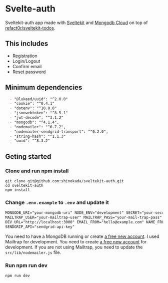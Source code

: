 # Svelte-auth

Sveltekit-auth app made with <a href="https://kit.svelte.dev/">Sveltekit</a> and <a href="https://www.mongodb.com/atlas/database">Mongodb Cloud</a> on top of	<a href="https://github.com/refact0r/sveltekit-todos">refact0r/sveltekit-todos</a>. 

## This includes

<ul>
  <li>Registration</li>
  <li>Login/Logout</li>
  <li>Confirm email</li>
  <li>Reset password</li>
</ul>

## Minimum dependencies

```md
  - "@lukeed/uuid": "^2.0.0"
  - "cookie": "^0.4.1"
  - "dotenv": "^10.0.0" 
  -	"jsonwebtoken": "^8.5.1" 
  - "jwt-decode": "^3.1.2"
  - "mongodb": "^4.1.4", 
  - "nodemailer": "^6.7.2",
  - "nodemailer-sendgrid-transport": "^0.2.0", 
  - "string-hash": "^1.1.3" 
  - "uuid":	"^8.3.2"
```

## Geting started

### Clone and run npm install

```
git clone git@github.com:shinokada/sveltekit-auth.git 
cd sveltekit-auth 
npm install
```

### Change `.env.example` to `.env` and update it

```md
MONGODB_URI="your-mongodb-uri" NODE_ENV="development" SECRET="your-secret"
MAILTRAP_USER="your-mailtrap-user" MAILTRAP_PASS="your-mail-trap-pass"
DEV_URL="http://localhost:3000" EMAIL_FROM="hello@example.com" NAME_FROM="John Doe"
SENDGRIP_API="sendgrid-api-key"
```

You need to have a MongoDB running or create [a free new
account](https://account.mongodb.com/account/login). I used Mailtrap for development. You need
to create [a free new account](https://mailtrap.io/) for development. If you are not using
Mailtrap, you need to update the `src/lib/nodemailer.js` file.

### Run npm run dev

```sh
npm run dev
```